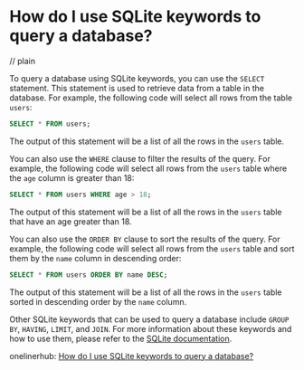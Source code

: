 # How do I use SQLite keywords to query a database?
// plain

To query a database using SQLite keywords, you can use the `SELECT` statement. This statement is used to retrieve data from a table in the database. For example, the following code will select all rows from the table `users`:

```SQL
SELECT * FROM users;
```

The output of this statement will be a list of all the rows in the `users` table.

You can also use the `WHERE` clause to filter the results of the query. For example, the following code will select all rows from the `users` table where the `age` column is greater than 18:

```SQL
SELECT * FROM users WHERE age > 18;
```

The output of this statement will be a list of all the rows in the `users` table that have an age greater than 18.

You can also use the `ORDER BY` clause to sort the results of the query. For example, the following code will select all rows from the `users` table and sort them by the `name` column in descending order:

```SQL
SELECT * FROM users ORDER BY name DESC;
```

The output of this statement will be a list of all the rows in the `users` table sorted in descending order by the `name` column.

Other SQLite keywords that can be used to query a database include `GROUP BY`, `HAVING`, `LIMIT`, and `JOIN`. For more information about these keywords and how to use them, please refer to the [SQLite documentation](https://www.sqlite.org/docs.html).

onelinerhub: [How do I use SQLite keywords to query a database?](https://onelinerhub.com/sqlite/how-do-i-use-sqlite-keywords-to-query-a-database)